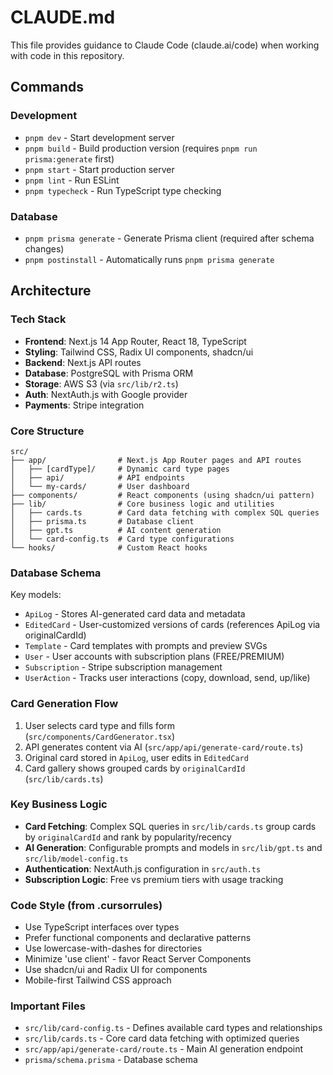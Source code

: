 # CLAUDE.md

This file provides guidance to Claude Code (claude.ai/code) when working with code in this repository.

## Commands

### Development
- `pnpm dev` - Start development server
- `pnpm build` - Build production version (requires `pnpm run prisma:generate` first)
- `pnpm start` - Start production server
- `pnpm lint` - Run ESLint
- `pnpm typecheck` - Run TypeScript type checking

### Database
- `pnpm prisma generate` - Generate Prisma client (required after schema changes)
- `pnpm postinstall` - Automatically runs `pnpm prisma generate`

## Architecture

### Tech Stack
- **Frontend**: Next.js 14 App Router, React 18, TypeScript
- **Styling**: Tailwind CSS, Radix UI components, shadcn/ui
- **Backend**: Next.js API routes
- **Database**: PostgreSQL with Prisma ORM
- **Storage**: AWS S3 (via `src/lib/r2.ts`)
- **Auth**: NextAuth.js with Google provider
- **Payments**: Stripe integration

### Core Structure
```
src/
├── app/                # Next.js App Router pages and API routes
│   ├── [cardType]/     # Dynamic card type pages
│   ├── api/            # API endpoints
│   └── my-cards/       # User dashboard
├── components/         # React components (using shadcn/ui pattern)
├── lib/                # Core business logic and utilities
│   ├── cards.ts        # Card data fetching with complex SQL queries
│   ├── prisma.ts       # Database client
│   ├── gpt.ts          # AI content generation
│   └── card-config.ts  # Card type configurations
└── hooks/              # Custom React hooks
```

### Database Schema
Key models:
- `ApiLog` - Stores AI-generated card data and metadata
- `EditedCard` - User-customized versions of cards (references ApiLog via originalCardId)
- `Template` - Card templates with prompts and preview SVGs
- `User` - User accounts with subscription plans (FREE/PREMIUM)
- `Subscription` - Stripe subscription management
- `UserAction` - Tracks user interactions (copy, download, send, up/like)

### Card Generation Flow
1. User selects card type and fills form (`src/components/CardGenerator.tsx`)
2. API generates content via AI (`src/app/api/generate-card/route.ts`)
3. Original card stored in `ApiLog`, user edits in `EditedCard`
4. Card gallery shows grouped cards by `originalCardId` (`src/lib/cards.ts`)

### Key Business Logic
- **Card Fetching**: Complex SQL queries in `src/lib/cards.ts` group cards by `originalCardId` and rank by popularity/recency
- **AI Generation**: Configurable prompts and models in `src/lib/gpt.ts` and `src/lib/model-config.ts`
- **Authentication**: NextAuth.js configuration in `src/auth.ts`
- **Subscription Logic**: Free vs premium tiers with usage tracking

### Code Style (from .cursorrules)
- Use TypeScript interfaces over types
- Prefer functional components and declarative patterns
- Use lowercase-with-dashes for directories
- Minimize 'use client' - favor React Server Components
- Use shadcn/ui and Radix UI for components
- Mobile-first Tailwind CSS approach

### Important Files
- `src/lib/card-config.ts` - Defines available card types and relationships
- `src/lib/cards.ts` - Core card data fetching with optimized queries
- `src/app/api/generate-card/route.ts` - Main AI generation endpoint
- `prisma/schema.prisma` - Database schema